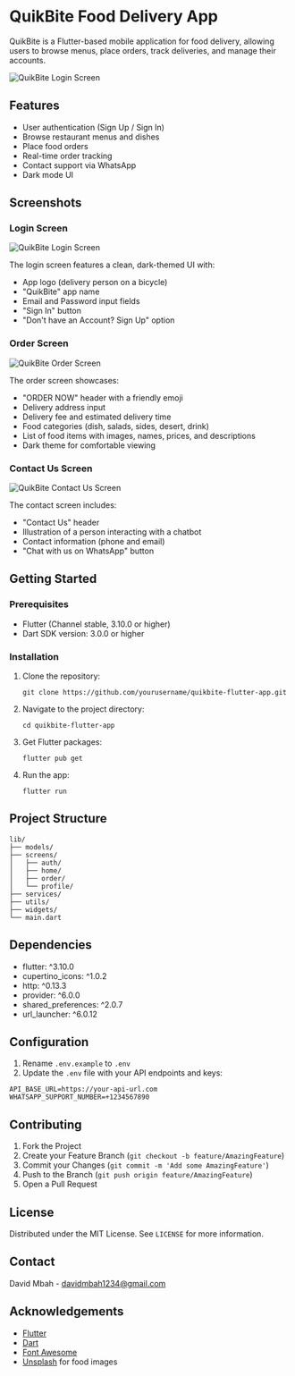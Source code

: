 # QuikBite Food Delivery App

QuikBite is a Flutter-based mobile application for food delivery, allowing users to browse menus, place orders, track deliveries, and manage their accounts.

![QuikBite Login Screen](quikbite-login-screen.png)

## Features

- User authentication (Sign Up / Sign In)
- Browse restaurant menus and dishes
- Place food orders
- Real-time order tracking
- Contact support via WhatsApp
- Dark mode UI

## Screenshots

### Login Screen
![QuikBite Login Screen](quikbite-login-screen.png)

The login screen features a clean, dark-themed UI with:
- App logo (delivery person on a bicycle)
- "QuikBite" app name
- Email and Password input fields
- "Sign In" button
- "Don't have an Account? Sign Up" option

### Order Screen
![QuikBite Order Screen](quikbite-order-screen.png)

The order screen showcases:
- "ORDER NOW" header with a friendly emoji
- Delivery address input
- Delivery fee and estimated delivery time
- Food categories (dish, salads, sides, desert, drink)
- List of food items with images, names, prices, and descriptions
- Dark theme for comfortable viewing

### Contact Us Screen
![QuikBite Contact Us Screen](quikbite-contact-screen.png)

The contact screen includes:
- "Contact Us" header
- Illustration of a person interacting with a chatbot
- Contact information (phone and email)
- "Chat with us on WhatsApp" button

## Getting Started

### Prerequisites

- Flutter (Channel stable, 3.10.0 or higher)
- Dart SDK version: 3.0.0 or higher

### Installation

1. Clone the repository:
   ```
   git clone https://github.com/yourusername/quikbite-flutter-app.git
   ```

2. Navigate to the project directory:
   ```
   cd quikbite-flutter-app
   ```

3. Get Flutter packages:
   ```
   flutter pub get
   ```

4. Run the app:
   ```
   flutter run
   ```

## Project Structure

```
lib/
├── models/
├── screens/
│   ├── auth/
│   ├── home/
│   ├── order/
│   └── profile/
├── services/
├── utils/
├── widgets/
└── main.dart
```

## Dependencies

- flutter: ^3.10.0
- cupertino_icons: ^1.0.2
- http: ^0.13.3
- provider: ^6.0.0
- shared_preferences: ^2.0.7
- url_launcher: ^6.0.12

## Configuration

1. Rename `.env.example` to `.env`
2. Update the `.env` file with your API endpoints and keys:

```
API_BASE_URL=https://your-api-url.com
WHATSAPP_SUPPORT_NUMBER=+1234567890
```

## Contributing

1. Fork the Project
2. Create your Feature Branch (`git checkout -b feature/AmazingFeature`)
3. Commit your Changes (`git commit -m 'Add some AmazingFeature'`)
4. Push to the Branch (`git push origin feature/AmazingFeature`)
5. Open a Pull Request

## License

Distributed under the MIT License. See `LICENSE` for more information.

## Contact

David Mbah - davidmbah1234@gmail.com



## Acknowledgements

- [Flutter](https://flutter.dev)
- [Dart](https://dart.dev)
- [Font Awesome](https://fontawesome.com)
- [Unsplash](https://unsplash.com) for food images
 
 

